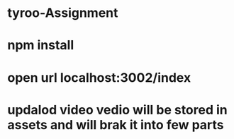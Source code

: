 # tyroo-Assignment

# npm install

# open url localhost:3002/index

# updalod video vedio will be stored in assets and will brak it into few parts
